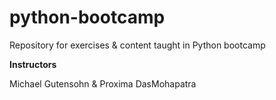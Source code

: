 # python-bootcamp
Repository for exercises &amp; content taught in Python bootcamp

**Instructors**

Michael Gutensohn & Proxima DasMohapatra
